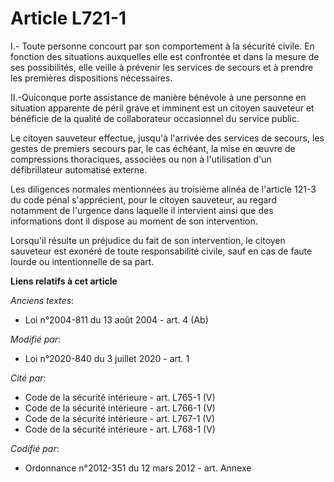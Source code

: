 # Article L721-1

I.- Toute personne concourt par son comportement à la sécurité civile. En fonction des situations auxquelles elle est
confrontée et dans la mesure de ses possibilités, elle veille à prévenir les services de secours et à prendre les premières
dispositions nécessaires.

II.-Quiconque porte assistance de manière bénévole à une personne en situation apparente de péril grave et imminent est un
citoyen sauveteur et bénéficie de la qualité de collaborateur occasionnel du service public.

Le citoyen sauveteur effectue, jusqu'à l'arrivée des services de secours, les gestes de premiers secours par, le cas échéant,
la mise en œuvre de compressions thoraciques, associées ou non à l'utilisation d'un défibrillateur automatisé externe.

Les diligences normales mentionnées au troisième alinéa de l'article 121-3 du code pénal s'apprécient, pour le citoyen
sauveteur, au regard notamment de l'urgence dans laquelle il intervient ainsi que des informations dont il dispose au moment
de son intervention.

Lorsqu'il résulte un préjudice du fait de son intervention, le citoyen sauveteur est exonéré de toute responsabilité civile,
sauf en cas de faute lourde ou intentionnelle de sa part.

**Liens relatifs à cet article**

_Anciens textes_:

  - Loi n°2004-811 du 13 août 2004 - art. 4 (Ab)

_Modifié par_:

  - Loi n°2020-840 du 3 juillet 2020 - art. 1

_Cité par_:

  - Code de la sécurité intérieure - art. L765-1 (V)
  - Code de la sécurité intérieure - art. L766-1 (V)
  - Code de la sécurité intérieure - art. L767-1 (V)
  - Code de la sécurité intérieure - art. L768-1 (V)

_Codifié par_:

  - Ordonnance n°2012-351 du 12 mars 2012 - art. Annexe
